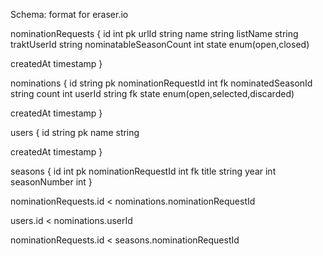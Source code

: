 Schema: format for eraser.io

nominationRequests {
  id int pk
  urlId string
  name string
  listName string
  traktUserId string
  nominatableSeasonCount int
  state enum(open,closed)

  createdAt timestamp
}

nominations {
  id string pk
  nominationRequestId int fk
  nominatedSeasonId string
  count int
  userId string fk
  state enum(open,selected,discarded)

  createdAt timestamp
}

users {
  id string pk
  name string

  createdAt timestamp
}

seasons {
  id int pk
  nominationRequestId int fk
  title string
  year int
  seasonNumber int
}

nominationRequests.id < nominations.nominationRequestId

users.id < nominations.userId

nominationRequests.id < seasons.nominationRequestId
